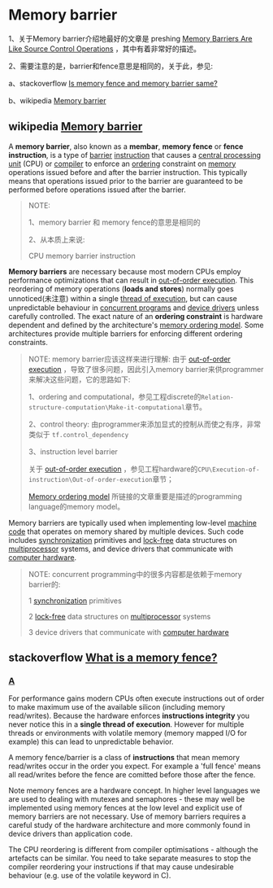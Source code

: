 # Memory barrier

1、关于Memory barrier介绍地最好的文章是 preshing [Memory Barriers Are Like Source Control Operations](https://preshing.com/20120710/memory-barriers-are-like-source-control-operations/) ，其中有着非常好的描述。

2、需要注意的是，barrier和fence意思是相同的，关于此，参见:

a、stackoverflow [Is memory fence and memory barrier same?](https://stackoverflow.com/questions/59596654/is-memory-fence-and-memory-barrier-same)

b、wikipedia [Memory barrier](https://en.wikipedia.org/wiki/Memory_barrier)



## wikipedia [Memory barrier](https://en.wikipedia.org/wiki/Memory_barrier)

A **memory barrier**, also known as a **membar**, **memory fence** or **fence instruction**, is a type of [barrier](https://en.wikipedia.org/wiki/Barrier_(computer_science)) [instruction](https://en.wikipedia.org/wiki/Instruction_(computer_science)) that causes a [central processing unit](https://en.wikipedia.org/wiki/Central_processing_unit) (CPU) or [compiler](https://en.wikipedia.org/wiki/Compiler) to enforce an [ordering](https://en.wikipedia.org/wiki/Memory_ordering) constraint on [memory](https://en.wikipedia.org/wiki/Random-access_memory) operations issued before and after the barrier instruction. This typically means that operations issued prior to the barrier are guaranteed to be performed before operations issued after the barrier.

> NOTE: 
>
> 1、memory barrier 和 memory fence的意思是相同的
>
> 2、从本质上来说:
>
> CPU memory barrier instruction

**Memory barriers** are necessary because most modern CPUs employ performance optimizations that can result in [out-of-order execution](https://en.wikipedia.org/wiki/Out-of-order_execution). This reordering of memory operations (**loads and stores**) normally goes unnoticed(未注意) within a single [thread of execution](https://en.wikipedia.org/wiki/Thread_(computer_science)), but can cause unpredictable behaviour in [concurrent programs](https://en.wikipedia.org/wiki/Concurrent_computing) and [device drivers](https://en.wikipedia.org/wiki/Device_driver) unless carefully controlled. The exact nature of an **ordering constraint** is hardware dependent and defined by the architecture's [memory ordering model](https://en.wikipedia.org/wiki/Memory_model_(programming)). Some architectures provide multiple barriers for enforcing different ordering constraints.

> NOTE: memory barrier应该这样来进行理解: 由于 [out-of-order execution](https://infogalactic.com/info/Out-of-order_execution) ，导致了很多问题，因此引入memory barrier来供programmer来解决这些问题，它的思路如下: 
>
> 1、ordering and computational，参见工程discrete的`Relation-structure-computation\Make-it-computational`章节。
>
> 2、control theory: 由programmer来添加显式的控制从而使之有序，非常类似于 `tf.control_dependency`
>
> 3、instruction level barrier
>
> 关于 [out-of-order execution](https://infogalactic.com/info/Out-of-order_execution) ，参见工程hardware的`CPU\Execution-of-instruction\Out-of-order-execution`章节；
>
> [Memory ordering model](https://en.wikipedia.org/wiki/Memory_model_(programming)) 所链接的文章重要是描述的programming language的memory model。

Memory barriers are typically used when implementing low-level [machine code](https://en.wikipedia.org/wiki/Machine_code) that operates on memory shared by multiple devices. Such code includes [synchronization](https://en.wikipedia.org/wiki/Synchronization_(computer_science)) primitives and [lock-free](https://en.wikipedia.org/wiki/Non-blocking_synchronization) data structures on [multiprocessor](https://en.wikipedia.org/wiki/Multiprocessing) systems, and device drivers that communicate with [computer hardware](https://en.wikipedia.org/wiki/Personal_computer_hardware).

> NOTE: concurrent programming中的很多内容都是依赖于memory barrier的:
>
> 1 [synchronization](https://en.wikipedia.org/wiki/Synchronization_(computer_science)) primitives
>
> 2 [lock-free](https://en.wikipedia.org/wiki/Non-blocking_synchronization) data structures on [multiprocessor](https://en.wikipedia.org/wiki/Multiprocessing) systems
>
> 3 device drivers that communicate with [computer hardware](https://en.wikipedia.org/wiki/Personal_computer_hardware)
>
> 



## stackoverflow [What is a memory fence?](https://stackoverflow.com/questions/286629/what-is-a-memory-fence)



### [A](https://stackoverflow.com/a/286705)

For performance gains modern CPUs often execute instructions out of order to make maximum use of the available silicon (including memory read/writes). Because the hardware enforces **instructions integrity** you never notice this in a **single thread of execution**. However for multiple threads or environments with volatile memory (memory mapped I/O for example) this can lead to unpredictable behavior.

A memory fence/barrier is a class of **instructions** that mean memory read/writes occur in the order you expect. For example a 'full fence' means all read/writes before the fence are comitted before those after the fence.

Note memory fences are a hardware concept. In higher level languages we are used to dealing with mutexes and semaphores - these may well be implemented using memory fences at the low level and explicit use of memory barriers are not necessary. Use of memory barriers requires a careful study of the hardware architecture and more commonly found in device drivers than application code.

The CPU reordering is different from compiler optimisations - although the artefacts can be similar. You need to take separate measures to stop the compiler reordering your instructions if that may cause undesirable behaviour (e.g. use of the volatile keyword in C).